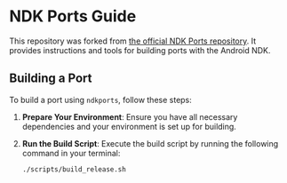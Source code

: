 # NDK Ports Guide

This repository was forked from [the official NDK Ports repository](https://android.googlesource.com/platform/tools/ndkports/+/refs/heads/main). It provides instructions and tools for building ports with the Android NDK.

## Building a Port

To build a port using `ndkports`, follow these steps:

1. **Prepare Your Environment**:
   Ensure you have all necessary dependencies and your environment is set up for building.

2. **Run the Build Script**:
   Execute the build script by running the following command in your terminal:

   ```bash
   ./scripts/build_release.sh
   ```
